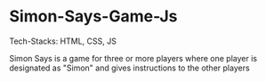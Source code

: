 # Simon-Says-Game-Js

Tech-Stacks: HTML, CSS, JS

Simon Says is a game for three or more players where one player is designated as "Simon" and gives instructions to the other players
